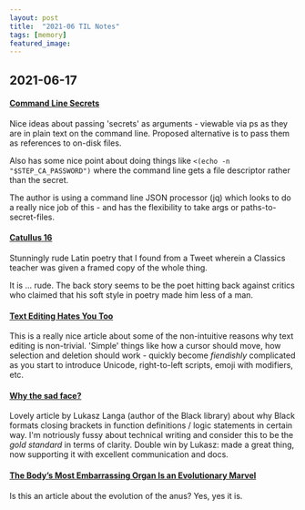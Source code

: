 ```yaml
---
layout: post 
title:  "2021-06 TIL Notes"
tags: [memory]
featured_image: 
---
```


## 2021-06-17

#### [Command Line Secrets](https://smallstep.com/blog/command-line-secrets/)

Nice ideas about passing 'secrets' as arguments - viewable via ps as they are in plain text on the command line. Proposed alternative is to pass them as references to on-disk files. 

Also has some nice point about doing things like ```<(echo -n "$STEP_CA_PASSWORD")``` where the command line gets a file descriptor rather than the secret. 

The author is using a command line JSON processor (jq) which looks to do a really nice job of this - and has the flexibility to take args or paths-to-secret-files. 


#### [Catullus 16](https://en.m.wikipedia.org/wiki/Catullus_16)

Stunningly rude Latin poetry that I found from a Tweet wherein a Classics teacher was given a framed copy of the whole thing. 

It is ... rude. The back story seems to be the poet hitting back against critics who claimed that his soft style in poetry made him less of a man.


#### [Text Editing Hates You Too](https://lord.io/text-editing-hates-you-too/)

This is a really nice article about some of the non-intuitive reasons why text editing is non-trivial. 'Simple' things like how a cursor should move, how selection and deletion should work - quickly become *fiendishly* complicated as you start to introduce Unicode, right-to-left scripts, emoji with modifiers, etc.


#### [Why the sad face?](https://lukasz.langa.pl/1d1a43c4-9c8a-4c5f-a366-7f22ce6a49fc/)
Lovely article by Lukasz Langa (author of the Black library) about why Black formats closing brackets in function definitions / logic statements in certain way. I'm notriously fussy about technical writing and consider this to be the *gold standard* in terms of clarity. Double win by Lukasz: made a great thing, now supporting it with excellent communication and docs.

#### [The Body’s Most Embarrassing Organ Is an Evolutionary Marvel](https://www.theatlantic.com/science/archive/2021/05/evolution-butts/618915/)

Is this an article about the evolution of the anus? Yes, yes it is. 